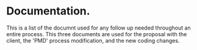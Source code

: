# Documentation.
This is a list of the documnt used for any follow up needed throughout an entire process. This three documents are used for the proposal with the client, the 'PMD' process modification, and the new coding changes.
